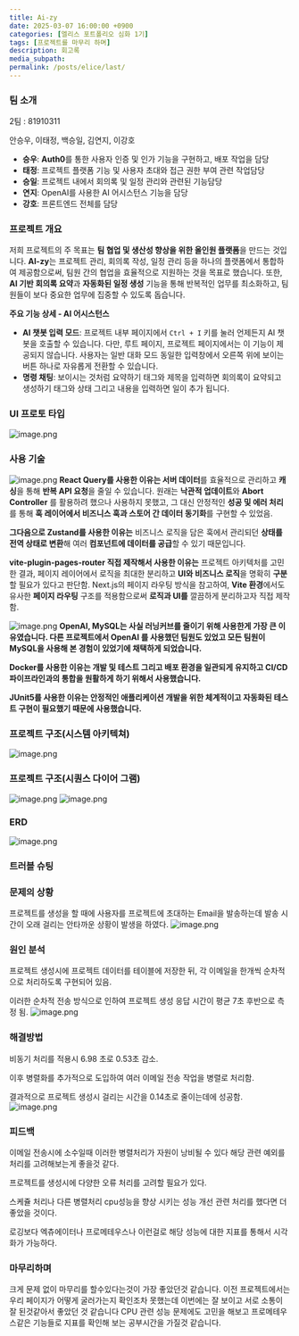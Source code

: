 ```yaml
---
title: Ai-zy
date: 2025-03-07 16:00:00 +0900
categories: [엘리스 포트폴리오 심화 1기]
tags: [프로젝트를 마무리 하며]
description: 회고록
media_subpath:
permalink: /posts/elice/last/
---
```


### 팀 소개

2팀 : 81910311

안승우, 이태정, 백승일, 김연지, 이강호

- **승우**: **Auth0**를 통한 사용자 인증 및 인가 기능을 구현하고, 배포 작업을 담당
- **태정**: 프로젝트 플랫폼 기능 및 사용자 초대와 접근 권한 부여 관련 작업담당
- **승일**: 프로젝트 내에서 회의록 및 일정 관리와 관련된 기능담당
- **연지**: OpenAI를 사용한 AI 어시스턴스 기능을 담당
- **강호**: 프론트엔드 전체를 담당

### 프로젝트 개요

저희 프로젝트의 주 목표는 **팀 협업 및 생산성 향상을 위한 올인원 플랫폼**을 만드는 것입니다. **AI-zy**는 프로젝트 관리, 회의록 작성, 일정 관리 등을 하나의 플랫폼에서 통합하여 제공함으로써, 팀원 간의 협업을 효율적으로 지원하는 것을 목표로 했습니다. 또한, **AI 기반 회의록 요약**과 **자동화된 일정 생성** 기능을 통해 반복적인 업무를 최소화하고, 팀원들이 보다 중요한 업무에 집중할 수 있도록 돕습니다.

**주요 기능 상세 - AI 어시스턴스**

- **AI 챗봇 입력 모드**: 프로젝트 내부 페이지에서 `Ctrl + I` 키를 눌러 언제든지 AI 챗봇을 호출할 수 있습니다. 다만, 루트 페이지, 프로젝트 페이지에서는 이 기능이 제공되지 않습니다. 사용자는 일반 대화 모드 동일한 입력창에서 오른쪽 위에 보이는 버튼 하나로 자유롭게 전환할 수 있습니다.
- **명령 채팅**: 보이시는 것처럼 요약하기 태그와 제목을 입력하면 회의록이 요약되고 생성하기 태그와 상태 그리고 내용을 입력하면 일이 추가 됩니다.

### UI 프로토 타입

![image.png](/assets/img/2025/0310/image2.png)

### 사용 기술

![image.png](/assets/img/2025/0310/image4.png)
**React Query를 사용한 이유는 서버 데이터**를 효율적으로 관리하고 **캐싱**을 통해 **반복 API 요청**을 줄일 수 있습니다. 원래는 **낙관적 업데이트**와 **Abort Controller** 를 활용하려 했으나 사용하지 못했고, 그 대신 안정적인 **성공 및 에러 처리**를 통해 **훅 레이어에서 비즈니스 훅과 스토어 간 데이터 동기화**를 구현할 수 있었음.

**그다음으로 Zustand를 사용한 이유는** 비즈니스 로직을 담은 훅에서 관리되던 **상태를 전역 상태로 변환**해 여러 **컴포넌트에 데이터를 공급**할 수 있기 때문입니다.

**vite-plugin-pages-router 직접 제작해서 사용한 이유는** 프로젝트 아키텍처를 고민한 결과, 페이지 레이어에서 로직을 최대한 분리하고 **UI와 비즈니스 로직**을 명확히 **구분**할 필요가 있다고 판단함. Next.js의 페이지 라우팅 방식을 참고하여, **Vite 환경**에서도 유사한 **페이지 라우팅** 구조를 적용함으로써 **로직과 UI를** 깔끔하게 분리하고자 직접 제작함.

![image.png](/assets/img/2025/0310/image5.png)
**OpenAI, MySQL는 사실 러닝커브를 줄이기 위해 사용한게 가장 큰 이유였습니다. 다른 프로젝트에서 OpenAI 를 사용했던 팀원도 있었고 모든 팀원이 MySQL을 사용해 본 경험이 있었기에 채택하게 되었습니다.**

**Docker를 사용한 이유는 개발 및 테스트 그리고 배포 환경을 일관되게 유지하고 CI/CD 파이프라인과의 통합을 원활하게 하기 위해서 사용했습니다.**

**JUnit5를 사용한 이유는 안정적인 애플리케이션 개발을 위한 체계적이고 자동화된 테스트 구현이 필요했기 때문에 사용했습니다.**

### 프로젝트 구조(시스템 아키텍쳐)

![image.png](/assets/img/2025/0310/image3.png)

### 프로젝트 구조(시퀀스 다이어 그램)

![image.png](/assets/img/2025/0310/image6.png)
![image.png](/assets/img/2025/0310/image7.png)

### ERD

![image.png](/assets/img/2025/0310/image.png)

### 트러블 슈팅

### 문제의 상황

프로젝트를 생성을 할 때에 사용자를 프로젝트에 초대하는 Email을 발송하는데 발송 시간이 오래 걸리는 안타까운 상황이 발생을 하였다.
![image.png](/assets/img/2025/0310/image8.png)

### **원인 분석**

프로젝트 생성시에 프로젝트 데이터를 테이블에 저장한 뒤, 각 이메일을 한개씩 순차적으로 처리하도록 구현되어 있음.

이러한 순차적 전송 방식으로 인하여 프로젝트 생성 응답 시간이 평균 7초 후반으로 측정 됨.
![image.png](/assets/img/2025/0310/image9.png)

### 해결방법

비동기 처리를 적용시 6.98 초로 0.53초 감소.

이후 병렬화를 추가적으로 도입하여 여러 이메일 전송 작업을 병렬로 처리함.

결과적으로 프로젝트 생성시 걸리는 시간을 0.14초로 줄이는데에 성공함.
![image.png](/assets/img/2025/0310/image10.png)

### 피드백

이메일 전송시에 소수일때 이러한 병렬처리가 자원이 낭비될 수 있다 해당 관련 예외를 처리를 고려해보는게 좋을것 같다.

프로젝트를 생성시에 다양한 오류 처리를 고려할 필요가 있다.

스케쥴 처리나 다른 병렬처리 cpu성능을 향상 시키는 성능 개선 관련 처리를 했다면 더 좋았을 것이다.

로깅보다 엑츄에이터나 프로메테우스나 이런걸로 해당 성능에 대한 지표를 통해서 시각화가 가능하다.

### 마무리하며

크게 문제 없이 마무리를 할수있다는것이 가장 좋았던것 같습니다.
이전 프로젝트에서는 우리 페이지가 어떻게 굴러가는지 확인조차 못했는데 이번에는 잘 보이고 서로 소통이 잘 된것같아서 좋았던 것 같습니다
CPU 관련 성능 문제에도 고민을 해보고 프로메테우스같은 기능들로 지표를 확인해 보는 공부시간을 가질것 같습니다.
